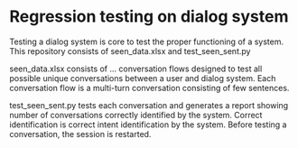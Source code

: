 # Regression testing on dialog system

Testing a dialog system is core to test the proper functioning of a system. This repository consists of seen_data.xlsx and test_seen_sent.py

seen_data.xlsx consists of ... conversation flows designed to test all possible unique conversations between a user and dialog system. Each conversation flow is a multi-turn conversation consisting of few sentences. 

test_seen_sent.py tests each conversation and generates a report showing number of conversations correctly identified by the system. Correct identification is correct intent identification by the system. Before testing a conversation, the session is restarted.
